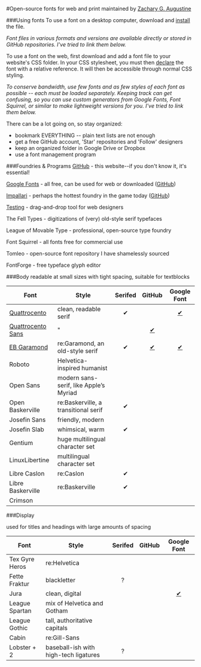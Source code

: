 #Open-source fonts for web and print
maintained by [Zachary G. Augustine](http://zacharyaugustine.com)

###Using fonts
To use a font on a desktop computer, download and [install](http://www.dafont.com/faq.php) the file.

*Font files in various formats and versions are available directly or stored in GitHub repositories. I've tried to link them below.*

To use a font on the web, first download and add a font file to your website's CSS folder. In your CSS stylesheet, you must then [declare](http://www.html5rocks.com/en/tutorials/webfonts/quick/) the font with a relative reference. It will then be accessible through normal CSS styling.

*To conserve bandwidth, use few fonts and as few styles of each font as possible -- each must be loaded separately. Keeping track can get confusing, so you can use custom generators from Google Fonts, Font Squirrel, or similar to make lightweight versions for you. I've tried to link them below.*

There can be a lot going on, so stay organized:
- bookmark EVERYTHING -- plain text lists are not enough
- get a free GitHub account, 'Star' repositories and 'Follow' designers
- keep an organized folder in Google Drive or Dropbox
- use a font management program

###Foundries & Programs
[GitHub](https://www.githhub.io) - this website--if you don't know it, it's essential!

[Google Fonts](https://www.google.com/fonts#) - all free, can be used for web or downloaded ([GitHub](https://github.com/google/fonts))

[Impallari](http://www.impallari.com/) - perhaps the hottest foundry in the game today ([GitHub](https://github.com/impallari/))

[Testing](http://www.impallari.com/testing/) - drag-and-drop tool for web designers

The Fell Types - digitizations of (very) old-style serif typefaces

League of Movable Type - professional, open-source type foundry

Font Squirrel - all fonts free for commercial use

Tomleo - open-source font repository I have shamelessly sourced

FontForge - free typeface glyph editor

###Body
readable at small sizes with tight spacing, suitable for textblocks

Font | Style | Serifed | GitHub | Google Font
--- | --- | :---: | :---: | :---:
[Quattrocento](http://www.impallari.com/quattrocento) | clean, readable serif | ✔ | | [✔](https://www.google.com/fonts/#UsePlace:use/Collection:Quattrocento)
[Quattrocento Sans](http://www.impallari.com/quattrocentosans) | " | | [✔](http://www.google.com/webfonts/family?family=Quattrocento+Sans)
[EB Garamond](http://www.georgduffner.at/ebgaramond) | re:Garamond, an old-style serif | ✔ | [✔](https://github.com/georgd/EB-Garamond) | [✔](https://www.google.com/fonts#UsePlace:use/Collection:EB+Garamond)
Roboto | Helvetica-inspired humanist | | |
Open Sans | modern sans-serif, like Apple’s Myriad | | |
Open Baskerville | re:Baskerville, a transitional serif | ✔ | |
Josefin Sans | friendly, modern | |
Josefin Slab | whimsical, warm | ✔ | |
Gentium | huge multilingual character set | | |
LinuxLibertine | multilingual character set | | |
Libre Caslon | re:Caslon | ✔ | |
Libre Baskerville | re:Baskerville | ✔ | |
Crimson | | |


###Display

used for titles and headings with large amounts of spacing

Font | Style | Serifed | GitHub | Google Font
--- | --- | :---: | :---: | :---:
Tex Gyre Heros | re:Helvetica | | |
Fette Fraktur | blackletter | ? | |
Jura | clean, digital | | | [✔](https://www.google.com/fonts#UsePlace:use/Collection:Jura)
League Spartan | mix of Helvetica and Gotham | | |
League Gothic | tall, authoritative capitals | | |
Cabin | re:Gill-Sans | | |
Lobster + 2 | baseball-ish with high-tech ligatures | ? | |
